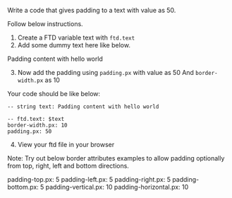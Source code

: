 Write a code that gives padding to a text with value as 50.

Follow below instructions.

1. Create a FTD variable text with `ftd.text`
2. Add some dummy text here like below.

Padding content with hello world

3. Now add the padding using `padding.px` with value as 50
   And `border-width.px` as 10

Your code should be like below:

```
-- string text: Padding content with hello world

-- ftd.text: $text
border-width.px: 10
padding.px: 50

```

4. View your ftd file in your browser

Note: Try out below border attributes examples to allow padding optionally from top, right, left and bottom directions.

padding-top.px: 5
padding-left.px: 5
padding-right.px: 5
padding-bottom.px: 5
padding-vertical.px: 10
padding-horizontal.px: 10